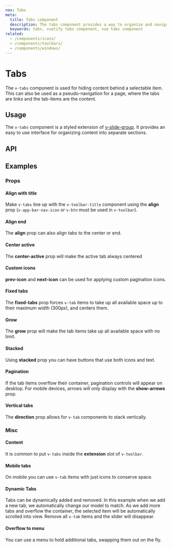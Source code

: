 ```yaml
---
nav: Tabs
meta:
  title: Tabs component
  description: The tabs component provides a way to organize and navigate between groups of content that are related at the same level of hierarchy.
  keywords: tabs, vuetify tabs component, vue tabs component
related:
  - /components/icons/
  - /components/toolbars/
  - /components/windows/
---
```


# Tabs

The `v-tabs` component is used for hiding content behind a selectable item. This can also be used as a pseudo-navigation for a page, where the tabs are links and the tab-items are the content.

<entry />

## Usage

The `v-tabs` component is a styled extension of [v-slide-group](/components/slide-groups). It provides an easy to use interface for organizing content into separate sections.

<example file="v-tabs/usage" />

## API

<api-inline />

## Examples

### Props

#### Align with title

Make `v-tabs` line up with the `v-toolbar-title` component using the **align** prop (`v-app-bar-nav-icon` or `v-btn` must be used in `v-toolbar`).

<example file="v-tabs/prop-align-tabs-title" />

#### Align end

The **align** prop can also align tabs to the center or end.

<example file="v-tabs/prop-align-tabs-center" />

<example file="v-tabs/prop-align-tabs-end" />

#### Center active

The **center-active** prop will make the active tab always centered

<example file="v-tabs/prop-center-active" />

#### Custom icons

**prev-icon** and **next-icon** can be used for applying custom pagination icons.

<example file="v-tabs/prop-icons" />

#### Fixed tabs

The **fixed-tabs** prop forces `v-tab` items to take up all available space up to their maximum width (300px), and centers them.

<example file="v-tabs/prop-fixed-tabs" />

#### Grow

The **grow** prop will make the tab items take up all available space with no limit.

<example file="v-tabs/prop-grow" />

#### Stacked

Using **stacked** prop you can have buttons that use both icons and text.

<example file="v-tabs/prop-stacked" />

#### Pagination

If the tab items overflow their container, pagination controls will appear on desktop. For mobile devices, arrows will only display with the **show-arrows** prop.

<example file="v-tabs/misc-pagination" />

#### Vertical tabs

The **direction** prop allows for `v-tab` components to stack vertically.

<example file="v-tabs/prop-direction" />

### Misc

#### Content

It is common to put `v-tabs` inside the **extension** slot of `v-toolbar`.

<example file="v-tabs/misc-content" />

#### Mobile tabs

On mobile you can use `v-tab` items with just icons to conserve space.

<example file="v-tabs/misc-mobile" />

#### Dynamic Tabs

Tabs can be dynamically added and removed. In this example when we add a new tab, we automatically change our model to match. As we add more tabs and overflow the container, the selected item will be automatically scrolled into view. Remove all `v-tab` items and the slider will disappear.

<example file="v-tabs/misc-dynamic" />

#### Overflow to menu

You can use a menu to hold additional tabs, swapping them out on the fly.

<example file="v-tabs/misc-overflow-to-menu" />
